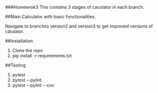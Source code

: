###Homewrok3
This contains 3 stages of caculator in each branch.

##Main
Calculator with basic functionalities.

Navigate to branches version2 and version3 to get improved versions of calulator.

##Installation
1. Clone the repo
2. pip install -r requirements.txt

##Testing
1. pytest
2. pytest --pylint
3. pytest --pylint --cov
